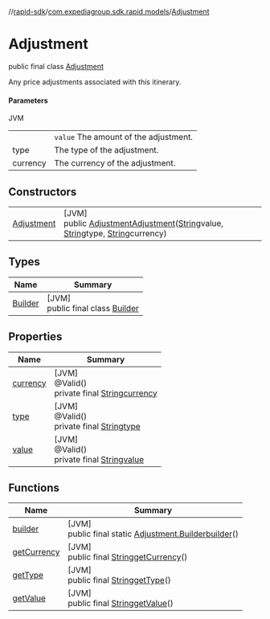 //[rapid-sdk](../../../index.md)/[com.expediagroup.sdk.rapid.models](../index.md)/[Adjustment](index.md)

# Adjustment

public final class [Adjustment](index.md)

Any price adjustments associated with this itinerary.

#### Parameters

JVM

| | |
|---|---|
|  | `value` The amount of the adjustment. |
| type | The type of the adjustment. |
| currency | The currency of the adjustment. |

## Constructors

| | |
|---|---|
| [Adjustment](-adjustment.md) | [JVM]<br>public [Adjustment](index.md)[Adjustment](-adjustment.md)([String](https://docs.oracle.com/javase/8/docs/api/java/lang/String.html)value, [String](https://docs.oracle.com/javase/8/docs/api/java/lang/String.html)type, [String](https://docs.oracle.com/javase/8/docs/api/java/lang/String.html)currency) |

## Types

| Name | Summary |
|---|---|
| [Builder](-builder/index.md) | [JVM]<br>public final class [Builder](-builder/index.md) |

## Properties

| Name | Summary |
|---|---|
| [currency](index.md#663994611%2FProperties%2F700308213) | [JVM]<br>@Valid()<br>private final [String](https://docs.oracle.com/javase/8/docs/api/java/lang/String.html)[currency](index.md#663994611%2FProperties%2F700308213) |
| [type](index.md#1429765482%2FProperties%2F700308213) | [JVM]<br>@Valid()<br>private final [String](https://docs.oracle.com/javase/8/docs/api/java/lang/String.html)[type](index.md#1429765482%2FProperties%2F700308213) |
| [value](index.md#-1996970843%2FProperties%2F700308213) | [JVM]<br>@Valid()<br>private final [String](https://docs.oracle.com/javase/8/docs/api/java/lang/String.html)[value](index.md#-1996970843%2FProperties%2F700308213) |

## Functions

| Name | Summary |
|---|---|
| [builder](builder.md) | [JVM]<br>public final static [Adjustment.Builder](-builder/index.md)[builder](builder.md)() |
| [getCurrency](get-currency.md) | [JVM]<br>public final [String](https://docs.oracle.com/javase/8/docs/api/java/lang/String.html)[getCurrency](get-currency.md)() |
| [getType](get-type.md) | [JVM]<br>public final [String](https://docs.oracle.com/javase/8/docs/api/java/lang/String.html)[getType](get-type.md)() |
| [getValue](get-value.md) | [JVM]<br>public final [String](https://docs.oracle.com/javase/8/docs/api/java/lang/String.html)[getValue](get-value.md)() |
